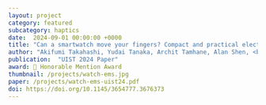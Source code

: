 ```yaml
---
layout: project
category: featured
subcategory: haptics
date:  2024-09-01 00:00:00 +0000
title: "Can a smartwatch move your fingers? Compact and practical electrical muscle stimulation in a smartwatch"
author: "Akifumi Takahashi, Yudai Tanaka, Archit Tamhane, Alan Shen, <b>Shan-Yuan Teng</b>, Pedro Lopes"
publication:  "UIST 2024 Paper"
award: 🏅 Honorable Mention Award
thumbnail: /projects/watch-ems.jpg
paper: /projects/watch-ems-uist24.pdf
doi: https://doi.org/10.1145/3654777.3676373
---
```


